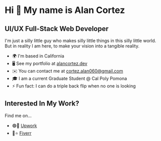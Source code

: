 Hi 👋 My name is Alan Cortez
============================

## UI/UX Full-Stack Web Developer


I'm just a silly little guy who makes silly little things in this silly little world. But in reality I am here, to make your vision into a tangible reality.

*   🌍  I'm based in California
*   🖥️  See my portfolio at [alancortez.dev](http://alancortez.dev)
*   ✉️  You can contact me at [cortez.alan060@gmail.com](mailto:cortez.alan060@gmail.com)
*   🎓  I am a current Graduate Student @ Cal Poly Pomona
*   ⚡  Fun fact: I can do a triple back flip when no one is looking

## Interested In My Work?
Find me on...

- 🟢💪 [Upwork](https://www.upwork.com/freelancers/~01d794c8c482806c4e?mp_source=share)
- 💚⭐ [Fiverr](https://www.fiverr.com/alancortez1337)
